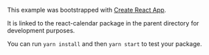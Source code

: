 This example was bootstrapped with [Create React App](https://github.com/facebook/create-react-app).

It is linked to the react-calendar package in the parent directory for development purposes.

You can run `yarn install` and then `yarn start` to test your package.
